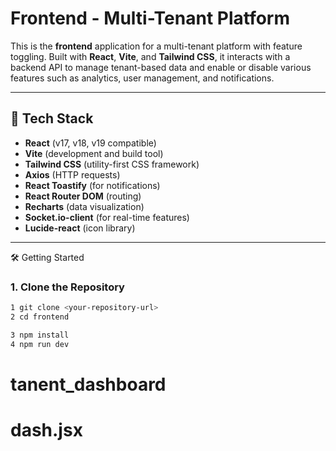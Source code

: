 # Frontend - Multi-Tenant Platform

This is the **frontend** application for a multi-tenant platform with feature toggling. Built with **React**, **Vite**, and **Tailwind CSS**, it interacts with a backend API to manage tenant-based data and enable or disable various features such as analytics, user management, and notifications.

---

## 🚀 Tech Stack

- **React** (v17, v18, v19 compatible)
- **Vite** (development and build tool)
- **Tailwind CSS** (utility-first CSS framework)
- **Axios** (HTTP requests)
- **React Toastify** (for notifications)
- **React Router DOM** (routing)
- **Recharts** (data visualization)
- **Socket.io-client** (for real-time features)
- **Lucide-react** (icon library)

---

🛠️ Getting Started

### 1. Clone the Repository

```bash
1 git clone <your-repository-url>
2 cd frontend

3 npm install
4 npm run dev
```
# tanent_dashboard
# dash.jsx
